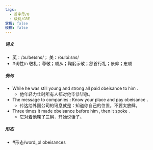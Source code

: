 ```yaml
---
tags:
  - 首字母/O
  - 级别/GRE
掌握: false
模糊: false
---
```

##### 词义
- 英：/əʊˈbeɪsns/； 美：/oʊˈbiːsns/
- #词性/n  敬礼；尊敬；顺从；鞠躬示敬；颔首行礼；景仰；忠顺
##### 例句
- While he was still young and strong all paid obeisance to him .
	- 他年轻力壮时所有人都对他毕恭毕敬。
- The message to companies : Know your place and pay obeisance .
	- 传达给外国公司的讯息就是：知道你自己的位置，不要太放肆。
- Three times it made obeisance before him , then it spoke .
	- 它对着他鞠了三躬，开始说话了。
##### 形态
- #形态/word_pl obeisances
